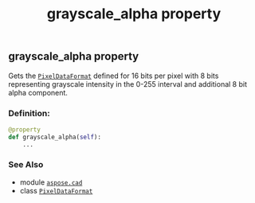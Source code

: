 ﻿---
title: grayscale_alpha property
second_title: Aspose.CAD for Python via .NET API References
description: 
type: docs
weight: 80
url: /aspose.cad/pixeldataformat/grayscale_alpha/
is_root: false
---

## grayscale_alpha property


Gets the [`PixelDataFormat`](/cad/python-net/aspose.cad/pixeldataformat) defined for 16 bits per pixel with 8 bits representing grayscale intensity in the 0-255 interval and additional 8 bit alpha component.
### Definition:
```python
@property
def grayscale_alpha(self):
    ...
```

### See Also
* module [`aspose.cad`](../../)
* class [`PixelDataFormat`](/cad/python-net/aspose.cad/pixeldataformat)
